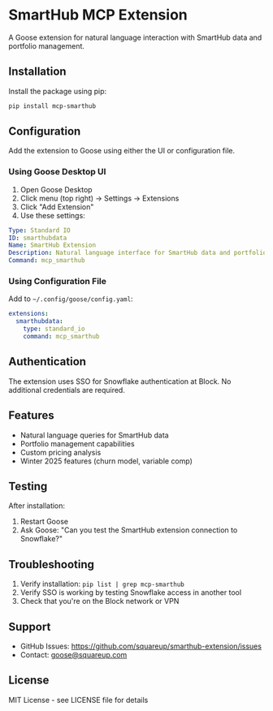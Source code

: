 # SmartHub MCP Extension

A Goose extension for natural language interaction with SmartHub data and portfolio management.

## Installation

Install the package using pip:

```bash
pip install mcp-smarthub
```

## Configuration

Add the extension to Goose using either the UI or configuration file.

### Using Goose Desktop UI

1. Open Goose Desktop
2. Click menu (top right) → Settings → Extensions
3. Click "Add Extension"
4. Use these settings:

```yaml
Type: Standard IO
ID: smarthubdata
Name: SmartHub Extension
Description: Natural language interface for SmartHub data and portfolio management
Command: mcp_smarthub
```

### Using Configuration File

Add to `~/.config/goose/config.yaml`:

```yaml
extensions:
  smarthubdata:
    type: standard_io
    command: mcp_smarthub
```

## Authentication

The extension uses SSO for Snowflake authentication at Block. No additional credentials are required.

## Features

- Natural language queries for SmartHub data
- Portfolio management capabilities
- Custom pricing analysis
- Winter 2025 features (churn model, variable comp)

## Testing

After installation:
1. Restart Goose
2. Ask Goose: "Can you test the SmartHub extension connection to Snowflake?"

## Troubleshooting

1. Verify installation: `pip list | grep mcp-smarthub`
2. Verify SSO is working by testing Snowflake access in another tool
3. Check that you're on the Block network or VPN

## Support

- GitHub Issues: https://github.com/squareup/smarthub-extension/issues
- Contact: goose@squareup.com

## License

MIT License - see LICENSE file for details